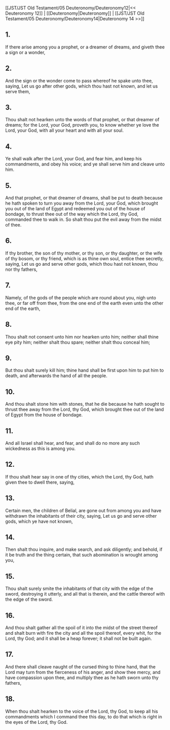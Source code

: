 [[JST/JST Old Testament/05 Deuteronomy/Deuteronomy12|<< Deuteronomy 12]] | [[Deuteronomy|Deuteronomy]] | [[JST/JST Old Testament/05 Deuteronomy/Deuteronomy14|Deuteronomy 14 >>]]
## 1.
If there arise among you a prophet, or a dreamer of dreams, and giveth thee a sign or a wonder,
## 2.
And the sign or the wonder come to pass whereof he spake unto thee, saying, Let us go after other gods, which thou hast not known, and let us serve them,
## 3.
Thou shalt not hearken unto the words of that prophet, or that dreamer of dreams; for the Lord, your God, proveth you, to know whether ye love the Lord, your God, with all your heart and with all your soul.
## 4.
Ye shall walk after the Lord, your God, and fear him, and keep his commandments, and obey his voice; and ye shall serve him and cleave unto him.
## 5.
And that prophet, or that dreamer of dreams, shall be put to death because he hath spoken to turn you away from the Lord, your God, which brought you out of the land of Egypt and redeemed you out of the house of bondage, to thrust thee out of the way which the Lord, thy God, commanded thee to walk in. So shalt thou put the evil away from the midst of thee.
## 6.
If thy brother, the son of thy mother, or thy son, or thy daughter, or the wife of thy bosom, or thy friend, which is as thine own soul, entice thee secretly, saying, Let us go and serve other gods, which thou hast not known, thou nor thy fathers,
## 7.
Namely, of the gods of the people which are round about you, nigh unto thee, or far off from thee, from the one end of the earth even unto the other end of the earth,
## 8.
Thou shalt not consent unto him nor hearken unto him; neither shall thine eye pity him; neither shalt thou spare; neither shalt thou conceal him;
## 9.
But thou shalt surely kill him; thine hand shall be first upon him to put him to death, and afterwards the hand of all the people.
## 10.
And thou shalt stone him with stones, that he die because he hath sought to thrust thee away from the Lord, thy God, which brought thee out of the land of Egypt from the house of bondage.
## 11.
And all Israel shall hear, and fear, and shall do no more any such wickedness as this is among you.
## 12.
If thou shalt hear say in one of thy cities, which the Lord, thy God, hath given thee to dwell there, saying,
## 13.
Certain men, the children of Belial, are gone out from among you and have withdrawn the inhabitants of their city, saying, Let us go and serve other gods, which ye have not known,
## 14.
Then shalt thou inquire, and make search, and ask diligently; and behold, if it be truth and the thing certain, that such abomination is wrought among you,
## 15.
Thou shalt surely smite the inhabitants of that city with the edge of the sword, destroying it utterly, and all that is therein, and the cattle thereof with the edge of the sword.
## 16.
And thou shalt gather all the spoil of it into the midst of the street thereof and shalt burn with fire the city and all the spoil thereof, every whit, for the Lord, thy God; and it shall be a heap forever; it shall not be built again.
## 17.
And there shall cleave naught of the cursed thing to thine hand, that the Lord may turn from the fierceness of his anger, and show thee mercy, and have compassion upon thee, and multiply thee as he hath sworn unto thy fathers,
## 18.
When thou shalt hearken to the voice of the Lord, thy God, to keep all his commandments which I command thee this day, to do that which is right in the eyes of the Lord, thy God.


